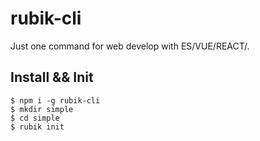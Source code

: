 # rubik-cli
Just one command for web develop with ES/VUE/REACT/.

## Install && Init
```
$ npm i -g rubik-cli
$ mkdir simple
$ cd simple
$ rubik init
```
